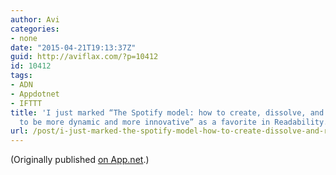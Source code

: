 ```yaml
---
author: Avi
categories:
- none
date: "2015-04-21T19:13:37Z"
guid: http://aviflax.com/?p=10412
id: 10412
tags:
- ADN
- Appdotnet
- IFTTT
title: 'I just marked “The Spotify model: how to create, dissolve, and remix teams
  to be more dynamic and more innovative” as a favorite in Readability. http://www.readability.com/articles/6ym4mz2u'
url: /post/i-just-marked-the-spotify-model-how-to-create-dissolve-and-remix-teams-to-be-more-dynamic-and-more-innovative-as-a-favorite-in-readability-httpwww-readability-comarticles6ym-2/
---
```

(Originally published [on App.net](http://alpha.app.net/aviflax/post/58132166).)